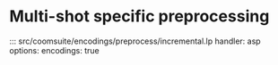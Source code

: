 # Multi-shot specific preprocessing

::: src/coomsuite/encodings/preprocess/incremental.lp
    handler: asp
    options: 
        encodings: true
